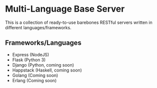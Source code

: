 # Multi-Language Base Server
This is a collection of ready-to-use barebones RESTful servers written in different languages/frameworks.

## Frameworks/Languages
- Express (NodeJS)
- Flask (Python 3)
- Django (Python, coming soon)
- Happstack (Haskell, coming soon)
- Golang (Coming soon)
- Erlang (Coming soon)
